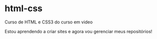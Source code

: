 # html-css
 Curso de HTML e CSS3 do curso em video

Estou aprendendo a criar sites e agora vou gerenciar meus repositórios!